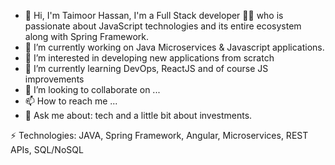 - 👋 Hi, 
I'm Taimoor Hassan, I'm a Full Stack developer 👨‍💻 who is passionate about JavaScript technologies and its entire ecosystem along with Spring Framework.
- 🔭 I’m currently working on Java Microservices & Javascript applications.
- 👀 I’m interested in developing new applications from scratch
- 🌱 I’m currently learning DevOps, ReactJS and of course JS improvements
- 💞️ I’m looking to collaborate on ...
- 📫 How to reach me ...
- 💬 Ask me about: tech and a little bit about investments.

⚡ Technologies: JAVA, Spring Framework, Angular, Microservices, REST APIs, SQL/NoSQL 


<!---
thassan66/thassan66 is a ✨ special ✨ repository because its `README.md` (this file) appears on your GitHub profile.
You can click the Preview link to take a look at your changes.
--->
